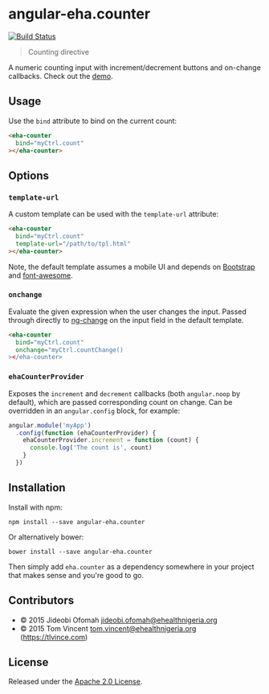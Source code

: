 # angular-eha.counter

[![Build Status][travis-image]][travis-url]

> Counting directive

[travis-image]: https://img.shields.io/travis/eHealthAfrica/angular-eha.counter.svg
[travis-url]: https://travis-ci.org/eHealthAfrica/angular-eha.counter

A numeric counting input with increment/decrement buttons and on-change
callbacks. Check out the [demo][].

[demo]: http://docs.ehealthafrica.org/angular-eha.counter/

## Usage

Use the `bind` attribute to bind on the current count:

```html
<eha-counter
  bind="myCtrl.count"
></eha-counter>
```

## Options

### `template-url`

A custom template can be used with the `template-url` attribute:

```html
<eha-counter
  bind="myCtrl.count"
  template-url="/path/to/tpl.html"
></eha-counter>
```

Note, the default template assumes a mobile UI and depends on [Bootstrap][] and
[font-awesome][].

[bootstrap]: http://getbootstrap.com
[font-awesome]: http://fontawesome.io

### `onchange`

Evaluate the given expression when the user changes the input. Passed through
directly to [ng-change][] on the input field in the default template.

```html
<eha-counter
  bind="myCtrl.count"
  onchange="myCtrl.countChange()
></eha-counter>
```

[ng-change]: https://docs.angularjs.org/api/ng/directive/ngChange

### `ehaCounterProvider`

Exposes the `increment` and `decrement` callbacks (both `angular.noop` by
default), which are passed corresponding count on change. Can be overridden in
an `angular.config` block, for example:

```js
angular.module('myApp')
  .config(function (ehaCounterProvider) {
    ehaCounterProvider.increment = function (count) {
      console.log('The count is', count)
    }
  })
```

## Installation

Install with npm:

    npm install --save angular-eha.counter

Or alternatively bower:

    bower install --save angular-eha.counter

Then simply add `eha.counter` as a dependency somewhere in your project
that makes sense and you're good to go.

## Contributors

* © 2015 Jideobi Ofomah <jideobi.ofomah@ehealthnigeria.org>
* © 2015 Tom Vincent <tom.vincent@ehealthnigeria.org> (https://tlvince.com)

## License

Released under the [Apache 2.0 License][license].

[license]: http://www.apache.org/licenses/LICENSE-2.0.html
